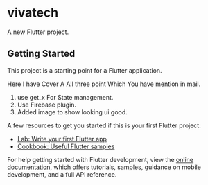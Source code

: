 # vivatech

A new Flutter project.

## Getting Started

This project is a starting point for a Flutter application.

Here I have Cover A All three point Which You have mention in mail.

1. use get_x For State management.
2. Use Firebase plugin.
3. Added image to show looking ui good.

A few resources to get you started if this is your first Flutter project:

- [Lab: Write your first Flutter app](https://docs.flutter.dev/get-started/codelab)
- [Cookbook: Useful Flutter samples](https://docs.flutter.dev/cookbook)

For help getting started with Flutter development, view the
[online documentation](https://docs.flutter.dev/), which offers tutorials,
samples, guidance on mobile development, and a full API reference.
